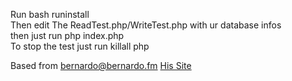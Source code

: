 Run bash runinstall <br>
Then edit The ReadTest.php/WriteTest.php with ur database infos<br>
then just run php index.php<br>
To stop the test just run killall php<br>


Based from bernardo@bernardo.fm [His Site](https://bernardo.fm)
